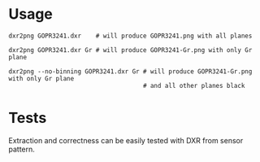 # Usage

```
dxr2png GOPR3241.dxr    # will produce GOPR3241.png with all planes

dxr2png GOPR3241.dxr Gr # will produce GOPR3241-Gr.png with only Gr plane

dxr2png --no-binning GOPR3241.dxr Gr # will produce GOPR3241-Gr.png with only Gr plane
                                     # and all other planes black
```

# Tests

Extraction and correctness can be easily tested with DXR from sensor pattern.
